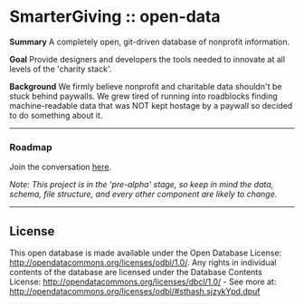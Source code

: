 # SmarterGiving :: open-data
**Summary**
A completely open, git-driven database of nonprofit information.

**Goal**
Provide designers and developers the tools needed to innovate at all levels of the 'charity stack'.

**Background**
We firmly believe nonprofit and charitable data shouldn't be stuck behind paywalls. We grew tired of running into roadblocks finding machine-readable data that was NOT kept hostage by a paywall so decided to do something about it.

***
### Roadmap
Join the conversation [here](https://github.com/smartergiving/open-data/issues/2).

*Note: This project is in the 'pre-alpha' stage, so keep in mind the data, schema, file structure, and every other component are likely to change.*

***

## License
This open database is made available under the Open Database License: http://opendatacommons.org/licenses/odbl/1.0/. Any rights in individual contents of the database are licensed under the Database Contents License: http://opendatacommons.org/licenses/dbcl/1.0/ - See more at: http://opendatacommons.org/licenses/odbl/#sthash.sjzykYpd.dpuf
